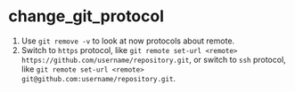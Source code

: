 # change_git_protocol

1. Use `git remove -v` to look at now protocols about remote.
2. Switch to `https` protocol, like `git remote set-url <remote> https://github.com/username/repository.git`, 
   or switch to `ssh` protocol, like `git remote set-url <remote> git@github.com:username/repository.git`.
